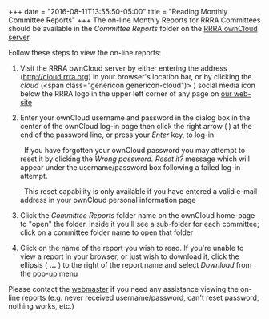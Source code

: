 +++
date = "2016-08-11T13:55:50-05:00"
title = "Reading Monthly Committee Reports"
+++
The on-line Monthly Reports for RRRA Committees should be available in the
*Committee Reports* folder on the
[RRRA ownCloud server](http://cloud.rrra.org/).
<!--more-->
Follow these steps to view the on-line reports:

1. Visit the RRRA ownCloud server by either entering the address
(http://cloud.rrra.org) in your browser's location bar, or by clicking the
*cloud* (<span class="genericon genericon-cloud")>&nbsp;</span>) social media icon below the RRRA logo in the upper left corner of any
page on [our web-site](http://rrra.org/)

1. Enter your ownCloud username and password in the dialog box in the center of the ownCloud log-in page then click the right arrow (<span style="font-weight:bold" class="genericon genericon-next">&nbsp;</span>) at the end of the password line, or press your *Enter* key, to log-in

    <span class="genericon genericon-star">&nbsp;</span> If you have forgotten your ownCloud password you may attempt to reset it by clicking the *Wrong password. Reset it?* message which will appear under the username/password box following a failed log-in attempt.

    <span class="genericon genericon-warning">&nbsp;</span> This reset capability is only available if you have entered a valid e-mail address in your ownCloud personal information page

1. Click the *Committee Reports* folder name on the ownCloud home-page to "open" the folder. Inside it you'll see a sub-folder for each committee; click on a committee folder name to open that folder

1. Click on the name of the report you wish to read.  If you're unable to view a report in your browser, or just wish to download it, click the ellipsis ( <span style="font-weight:bold">&#8230;</span> ) to the right of the report name and select *Download* from the pop-up menu

Please contact the
[webmaster](mailto:webmaster@rrra.org) if you need any assistance 
viewing the on-line reports (e.g. never received username/password, can't reset password, nothing works, etc.)

